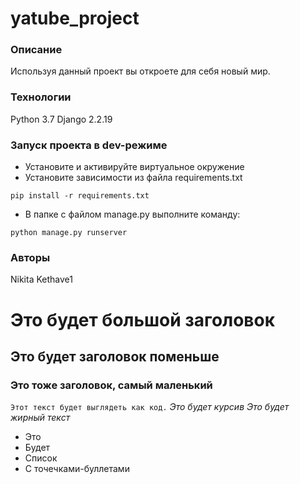 # yatube_project

### Описание
Используя данный проект вы откроете для себя новый мир.

### Технологии
Python 3.7
Django 2.2.19

### Запуск проекта в dev-режиме
 - Установите и активируйте виртуальное окружение
 - Установите зависимости из файла requirements.txt
```
pip install -r requirements.txt
``` 
- В папке с файлом manage.py выполните команду:
```
python manage.py runserver
```
### Авторы
 Nikita Kethave1





# Это будет большой заголовок
## Это будет заголовок поменьше
### Это тоже заголовок, самый маленький
``` Этот текст будет выглядеть как код. ```
_Это будет курсив_
*Это будет жирный текст*
- Это
- Будет
- Список
- С точечками-буллетами 